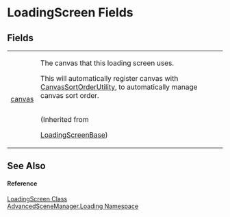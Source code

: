 # LoadingScreen Fields




## Fields
<table>
<tr>
<td><a href="F_AdvancedSceneManager_Loading_LoadingScreenBase_canvas">canvas</a></td>
<td><p>The canvas that this loading screen uses.</p><p>

This will automatically register canvas with <a href="T_AdvancedSceneManager_Utility_CanvasSortOrderUtility">CanvasSortOrderUtility</a>, to automatically manage canvas sort order.</p><br />(Inherited from <a href="T_AdvancedSceneManager_Loading_LoadingScreenBase">

LoadingScreenBase</a>)</td></tr>
</table>

## See Also


#### Reference
<a href="T_AdvancedSceneManager_Loading_LoadingScreen">LoadingScreen Class</a>  
<a href="N_AdvancedSceneManager_Loading">AdvancedSceneManager.Loading Namespace</a>  
